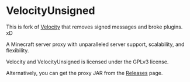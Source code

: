 # VelocityUnsigned

This is fork of [Velocity](https://github.com/PaperMC/Velocity) that removes signed messages and broke plugins. xD

A Minecraft server proxy with unparalleled server support, scalability,
and flexibility.

Velocity and VelocityUnsigned is licensed under the GPLv3 license.

Alternatively, you can get the proxy JAR from the [Releases](https://github.com/ygmpxwn/VelocityUnsigned/releases/tag/latest)
page.
